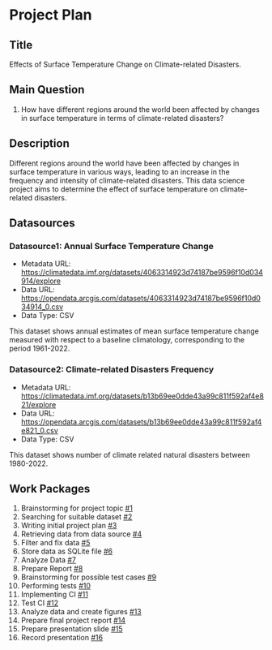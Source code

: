 # Project Plan

## Title
<!-- Give your project a short title. -->
Effects of Surface Temperature Change on Climate-related Disasters.

## Main Question

<!-- Think about one main question you want to answer based on the data. -->
1. How have different regions around the world been affected by changes in surface temperature in terms of climate-related disasters?

## Description

<!-- Describe your data science project in max. 200 words. Consider writing about why and how you attempt it. -->
Different regions around the world have been affected by changes in surface temperature in various ways, leading to an increase in the frequency and intensity of climate-related disasters. This data science project aims to determine the effect of surface temperature on climate-related disasters.

## Datasources

<!-- Describe each datasources you plan to use in a section. Use the prefic "DatasourceX" where X is the id of the datasource. -->

### Datasource1: Annual Surface Temperature Change
* Metadata URL: https://climatedata.imf.org/datasets/4063314923d74187be9596f10d034914/explore
* Data URL: https://opendata.arcgis.com/datasets/4063314923d74187be9596f10d034914_0.csv
* Data Type: CSV

This dataset shows annual estimates of mean surface temperature change measured with respect to a baseline climatology, corresponding to the period 1961-2022.

### Datasource2: Climate-related Disasters Frequency
* Metadata URL: https://climatedata.imf.org/datasets/b13b69ee0dde43a99c811f592af4e821/explore
* Data URL: https://opendata.arcgis.com/datasets/b13b69ee0dde43a99c811f592af4e821_0.csv
* Data Type: CSV

This dataset shows number of climate related natural disasters between 1980-2022.
## Work Packages

<!-- List of work packages ordered sequentially, each pointing to an issue with more details. -->

1. Brainstorming for project topic [#1][i1]
2. Searching for suitable dataset [#2][i2]
3. Writing initial project plan [#3][i3]
4. Retrieving data from data source [#4][i4]
5. Filter and fix data [#5][i5]
6. Store data as SQLite file [#6][i6]
7. Analyze Data [#7][i7]
8. Prepare Report [#8][i8]
9. Brainstorming for possible test cases [#9][i9]
10. Performing tests [#10][i10]
11. Implementing CI [#11][i11]
12. Test CI [#12][i12]
13. Analyze data and create figures [#13][i13]
14. Prepare final project report [#14][i14]
15. Prepare presentation slide [#15][i15]
16. Record presentation [#16][i16]

[i1]: https://github.com/tanvirtanjum/MADE-SS-24/issues/1
[i2]: https://github.com/tanvirtanjum/MADE-SS-24/issues/2
[i3]: https://github.com/tanvirtanjum/MADE-SS-24/issues/3
[i4]: https://github.com/tanvirtanjum/MADE-SS-24/issues/4
[i5]: https://github.com/tanvirtanjum/MADE-SS-24/issues/5
[i6]: https://github.com/tanvirtanjum/MADE-SS-24/issues/6
[i7]: https://github.com/tanvirtanjum/MADE-SS-24/issues/7
[i8]: https://github.com/tanvirtanjum/MADE-SS-24/issues/8
[i9]: https://github.com/tanvirtanjum/MADE-SS-24/issues/9
[i10]: https://github.com/tanvirtanjum/MADE-SS-24/issues/10
[i11]: https://github.com/tanvirtanjum/MADE-SS-24/issues/11
[i12]: https://github.com/tanvirtanjum/MADE-SS-24/issues/12
[i13]: https://github.com/tanvirtanjum/MADE-SS-24/issues/13
[i14]: https://github.com/tanvirtanjum/MADE-SS-24/issues/14
[i15]: https://github.com/tanvirtanjum/MADE-SS-24/issues/15
[i16]: https://github.com/tanvirtanjum/MADE-SS-24/issues/16